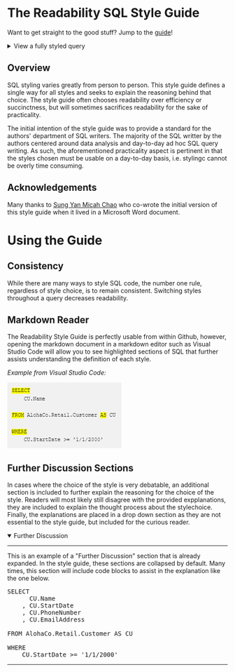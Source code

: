 # The Readability SQL Style Guide

Want to get straight to the good stuff?  Jump to the [guide](https://github.com/jasonmkfu/the-readability-sql-style-guide/blob/main/Style%20Guide.md)!


<details>
  <summary>View a fully styled query</summary>

---

```sql
-- Determine the first shirt sale for every customer
WITH FirstShirtSale AS (
    SELECT
          SA.CustomerId
        , MIN(SA.SaleDate) AS FirstSaleDate

    FROM AlohaCo.Retail.Sale AS SA

    WHERE
        SA.CategoryId = 1 -- Shirts

    GROUP BY
        SA.CustomerId
)

-- Determine the first sale for every customer (regardless of the item category)
, FirstAnySale AS (
    SELECT
          SA.CustomerId
        , MIN(SA.SaleDate) AS FirstSaleDate

    FROM AlohaCo.Retail.Sale AS SA

    GROUP BY
        SA.CustomerId
)

SELECT
      CU.Name AS CustomerName
    , FSS.FirstSaleDate AS FirstShirtSaleDate
    , FAS.FirstSaleDate AS FirstAnySaleDate
    , ROW_NUMBER() OVER (
        PARTITION BY
              CU.CustomerId
            , SA.StoreId
        ORDER BY
              SA.SaleDate ASC
            , SA.TransactionId ASC
      ) AS SaleRowNumber

FROM AlohaCo.Retail.Customer AS CU

LEFT JOIN AlohaCo.Retail.Sale AS SA
    ON CU.CustomerId = SA.CustomerId

LEFT JOIN FirstShirtSale AS FSS
    ON CU.CustomerId = FSS.CustomerId

LEFT JOIN FirstAnySale AS FAS
    ON CU.CustomerId = FAS.CustomerId

WHERE
    CU.StartDate >= '1/1/2000'
    AND CU.CustomerLoyaltyCardLevel IN (
          1   -- Bronze
        , 2   -- Silver
        , 3   -- Gold
        , 202 -- Platinum
    )
```

---
</details>

## Overview
SQL styling varies greatly from person to person.  This style guide defines a single way for all styles and seeks to explain the reasoning behind that choice.  The style guide often chooses readability over efficiency or succinctness, but will sometimes sacrifices readability for the sake of practicality.

The initial intention of the style guide was to provide a standard for the authors' department of SQL writers.  The majority of the SQL writter by the authors centered around data analysis and day-to-day ad hoc SQL query writing.  As such, the aforementioned practicality aspect is pertinent in that the styles chosen must be usable on a day-to-day basis, i.e. stylingc cannot be overly time consuming.

## Acknowledgements
Many thanks to [Sung Yan Micah Chao](https://github.com/smc395) who co-wrote the initial version of this style guide when it lived in a Microsoft Word document.
# Using the Guide
## Consistency
While there are many ways to style SQL code, the number one rule, regardless of style choice, is to remain consistent.  Switching styles throughout a query decreases readability.
## Markdown Reader
The Readability Style Guide is perfectly usable from within Github, however, opening the markdown document in a markdown editor such as Visual Studio Code will allow you to see highlighted sections of SQL that further assists understanding the definition of each style.

_Example from Visual Studio Code:_

![Highlighted SQL Example](/images/HighlightingExample.png)

## Further Discussion Sections
In cases where the choice of the style is very debatable, an additional section is included to further explain the reasoning for the choice of the style.  Readers will most likely still disagree with the provided expplanations, they are included to explain the thought process about the stylechoice.  Finally, the explanations are placed in a drop down section as they are not essential to the style guide, but included for the curious reader.

<details open>
  <summary>Further Discussion</summary>

---

This is an example of a "Further Discussion" section that is already expanded.  In the style guide, these sections are collapsed by default.  Many times, this section will include code blocks to assist in the explanation like the one below.
<pre>
SELECT
      CU.Name
    , CU.StartDate
    , CU.PhoneNumber
    , CU.EmailAddress

FROM AlohaCo.Retail.Customer AS CU

WHERE
    CU.StartDate >= '1/1/2000'
</pre>

---
</details>